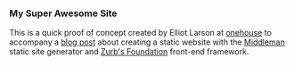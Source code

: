 ### My Super Awesome Site

This is a quick proof of concept created by Elliot Larson at [onehouse](http://onehou.se) to accompany a [blog post](http://tropism.me/blog/2012/10/13/static-site-development-with-middleman-and-foundation/) about creating a static website with the [Middleman](http://middlemanapp.com/) static site generator and [Zurb's Foundation](http://foundation.zurb.com/) front-end framework.
